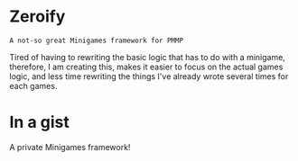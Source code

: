 # Zeroify
 `A not-so great Minigames framework for PMMP`
 
 
 Tired of having to rewriting the basic logic that has to do with a minigame,
 therefore, I am creating this, makes it easier to focus on the actual games logic,
 and less time rewriting the things I've already wrote several times for each games.
 
 # In a gist
 
 A private Minigames framework!